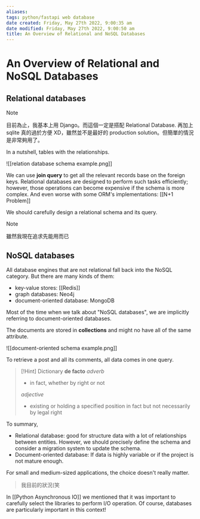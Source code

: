 ```yaml
---
aliases: 
tags: python/fastapi web database 
date created: Friday, May 27th 2022, 9:00:35 am
date modified: Friday, May 27th 2022, 9:00:50 am
title: An Overview of Relational and NoSQL Databases
---
```


# An Overview of Relational and NoSQL Databases

## Relational databases

> [!Note]
> 目前為止，我基本上用 Django。而這個一定是搭配 Relational Database.
> 再加上 sqlite 真的過於方便 XD，雖然並不是最好的 production solution。但簡單的情況是非常夠用了。

In a nutshell, tables with the relationships.

![[relation database schema example.png]]

We can use **join query** to get all the relevant records base on the foreign keys. Relational databases are designed to perform such tasks efficiently; however,  those operations can become expensive if the schema is more complex. And even worse with some ORM's implementations: [[N+1 Problem]]

We should carefully design a relational schema and its query.

> [!Note]
> 雖然我現在追求先能用而已

## NoSQL databases

All database engines that are not relational fall back into the NoSQL category. But there are many kinds of them:

- key-value stores: [[Redis]]
- graph databases: Neo4j
- document-oriented database: MongoDB

Most of the time when we talk about "NoSQL databases", we are implicitly referring to document-oriented databases.

The documents are stored in **collections** and might no have all of the same attribute.

![[document-oriented schema example.png]]

To retrieve a post and all its comments, all data comes in one query.

> [!Hint] Dictionary
> **de facto**
> _adverb_
> - in fact, whether by right or not
> 
> _adjective_
> - existing or holding a specified position in fact but not necessarily by legal right

To summary,

- Relational database: good for structure data with a lot of relationships between entities. However, we should precisely define the schema and consider a migration system to update the schema.
- Document-oriented database: If data is highly variable or if the project is not mature enough.

For small and medium-sized applications, the choice doesn't really matter.
> 我目前的狀況(笑

In [[Python Asynchronous IO]] we mentioned that it was important to carefully select the libraries to perform I/O operation. Of course, databases are particularly important in this context!